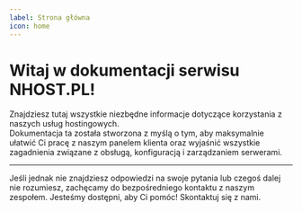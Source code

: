 ```yaml
---
label: Strona główna
icon: home
---
```


# Witaj w dokumentacji serwisu NHOST.PL!

Znajdziesz tutaj wszystkie niezbędne informacje dotyczące korzystania z naszych usług hostingowych.\
Dokumentacja ta została stworzona z myślą o tym, aby maksymalnie ułatwić Ci pracę z naszym panelem klienta oraz wyjaśnić wszystkie zagadnienia związane z obsługą, konfiguracją i zarządzaniem serwerami.

---

Jeśli jednak nie znajdziesz odpowiedzi na swoje pytania lub czegoś dalej nie rozumiesz, zachęcamy do bezpośredniego kontaktu z naszym zespołem. Jesteśmy dostępni, aby Ci pomóc! Skontaktuj się z nami.

